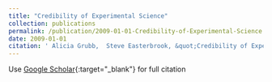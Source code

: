 ```yaml
---
title: "Credibility of Experimental Science"
collection: publications
permalink: /publication/2009-01-01-Credibility-of-Experimental-Science
date: 2009-01-01
citation: ' Alicia Grubb,  Steve Easterbrook, &quot;Credibility of Experimental Science.&quot;, 2009.'
---
```

Use [Google Scholar](https://scholar.google.com/scholar?q=Credibility+of+Experimental+Science){:target="_blank"} for full citation